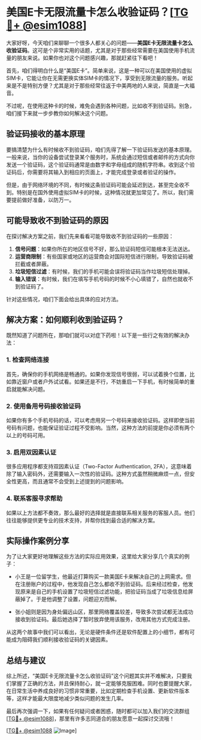 # 美国E卡无限流量卡怎么收验证码？[[TG💪+ @esim1088](https://t.me/s/esim1088)]

大家好呀，今天咱们来聊聊一个很多人都关心的问题——**美国E卡无限流量卡怎么收验证码**。这可是个非常实用的话题，尤其是对于那些经常需要在美国使用手机流量的朋友来说。如果你也对这个问题感兴趣，那就赶紧往下看吧！

首先，咱们得明白什么是“美国E卡”。简单来说，这是一种可以在美国使用的虚拟SIM卡，它能让你在无需更换实体SIM卡的情况下，享受到无限流量的服务。听起来是不是特别方便？尤其是对于那些经常往返于中美两地的人来说，简直是一大福音。

不过呢，在使用这种卡的时候，难免会遇到各种问题，比如收不到验证码。别急，咱们接下来就一步步教你如何解决这个问题。

## 验证码接收的基本原理

要搞清楚为什么有时候收不到验证码，咱们先得了解一下验证码发送的基本原理。一般来说，当你的设备尝试登录某个服务时，系统会通过短信或者邮件的方式向你发送一个验证码，这个验证码通常是由数字和字母组成的随机字符串。收到这个验证码后，你需要将其输入到相应的页面上，才能完成登录或者验证的操作。

但是，由于网络环境的不同，有时候这条验证码可能会延迟到达，甚至完全收不到。特别是在国外使用虚拟SIM卡的时候，这种情况就更加常见了。所以，我们需要提前做好准备，以防万一。

## 可能导致收不到验证码的原因

在探讨解决方案之前，我们先来看看可能导致收不到验证码的一些原因：

1. **信号问题**：如果你所在的地区信号不好，那么验证码短信可能根本无法送达。
2. **运营商限制**：有些国家或地区的运营商会对国际短信进行限制，导致验证码被拦截或者屏蔽。
3. **垃圾短信过滤**：有时候，我们的手机可能会误将验证码当作垃圾短信处理掉。
4. **输入错误**：有时候，我们在填写手机号码的时候不小心填错了，自然也就收不到验证码了。

针对这些情况，咱们下面会给出具体的应对方法。

## 解决方案：如何顺利收到验证码？

既然知道了问题所在，那咱们就可以对症下药啦！以下是一些行之有效的解决办法：

### 1. 检查网络连接

首先，确保你的手机网络是畅通的。如果你发现信号很弱，可以试着换个位置，比如靠近窗户或者户外试试看。如果还是不行，不妨重启一下手机，有时候简单的重启就能解决问题。

### 2. 使用备用号码接收验证码

如果你有多个手机号码的话，可以考虑用另一个号码来接收验证码。这样即使当前号码有问题，也能保证验证过程不受影响。当然，这种方法的前提是你必须有两个以上的号码可用。

### 3. 启用双因素认证

很多应用程序都支持双因素认证（Two-Factor Authentication, 2FA），这意味着除了输入密码外，还需要输入一次性的验证码。这种方式虽然稍微麻烦一点，但安全性更高，而且通常不会受到上述提到的问题影响。

### 4. 联系客服寻求帮助

如果以上方法都不奏效，那么最好的选择就是直接联系相关服务的客服人员。他们往往能够提供更专业的技术支持，并帮你找到最合适的解决方案。

## 实际操作案例分享

为了让大家更好地理解这些方法的实际应用效果，这里给大家分享几个真实的例子：

- 小王是一位留学生，他最近打算购买一款美国E卡来解决自己的上网需求。但在注册账户的过程中，他发现自己怎么都收不到验证码。后来经过检查，他发现原来是自己的手机设置了垃圾短信过滤功能，把验证码当成了垃圾信息给屏蔽掉了。于是他调整了设置，问题迎刃而解。
  
- 张小姐则是因为身处偏远山区，那里网络覆盖较差，导致多次尝试都无法成功接收到验证码。最后她选择了暂时放弃使用该服务，改用其他方式完成注册。

从这两个故事中我们可以看出，无论是硬件条件还是软件配置上的小细节，都有可能成为阻碍我们顺利接收验证码的关键因素。

## 总结与建议

综上所述，“美国E卡无限流量卡怎么收验证码”这个问题其实并不难解决，只要我们掌握了正确的方法，并且保持耐心，就一定能够克服困难。同时也要提醒大家，在日常生活中养成良好的习惯非常重要，比如定期检查手机设置、更新软件版本等，这样才能最大限度地减少类似问题的发生几率。

最后再次强调一下，如果有任何疑问或者困惑，随时都可以加入我们的交流群组[[TG💪+ @esim1088](https://t.me/s/esim1088)]，那里有许多志同道合的朋友愿意一起探讨交流哦！

[[TG💪+ @esim1088](https://t.me/s/esim1088) ![Image](https://i.postimg.cc/4NQfJmqS/Snipaste-2025-05-13-00-14-12.png)]